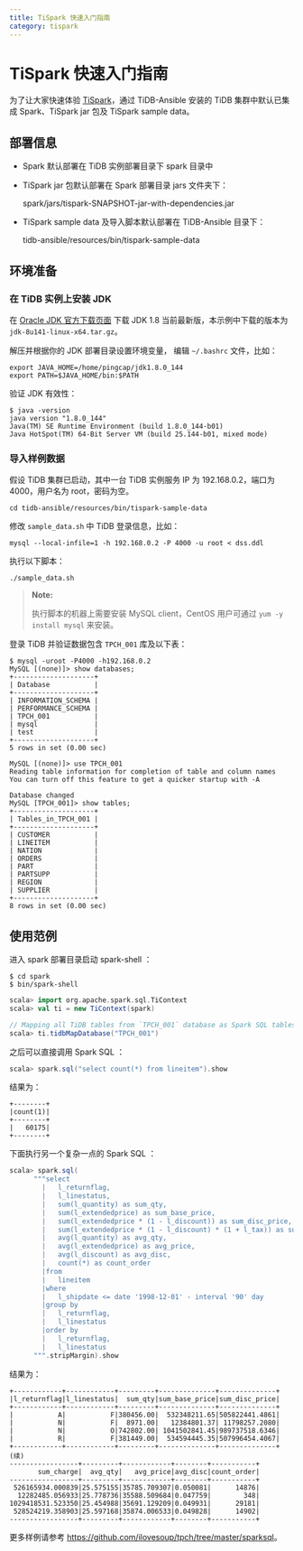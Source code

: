 ```yaml
---
title: TiSpark 快速入门指南
category: tispark
---
```


# TiSpark 快速入门指南

为了让大家快速体验 [TiSpark](/reference/tispark.md)，通过 TiDB-Ansible 安装的 TiDB 集群中默认已集成 Spark、TiSpark jar 包及 TiSpark sample data。

## 部署信息

- Spark 默认部署在 TiDB 实例部署目录下 spark 目录中
- TiSpark jar 包默认部署在 Spark 部署目录 jars 文件夹下：
    
    spark/jars/tispark-SNAPSHOT-jar-with-dependencies.jar

- TiSpark sample data 及导入脚本默认部署在 TiDB-Ansible 目录下：
    
    tidb-ansible/resources/bin/tispark-sample-data

## 环境准备

### 在 TiDB 实例上安装 JDK

在 [Oracle JDK 官方下载页面](http://www.oracle.com/technetwork/java/javase/downloads/java-archive-javase8-2177648.html) 下载 JDK 1.8 当前最新版，本示例中下载的版本为 `jdk-8u141-linux-x64.tar.gz`。

解压并根据你的 JDK 部署目录设置环境变量， 编辑 `~/.bashrc` 文件，比如：

```bashrc
export JAVA_HOME=/home/pingcap/jdk1.8.0_144
export PATH=$JAVA_HOME/bin:$PATH
```

验证 JDK 有效性：

    $ java -version
    java version "1.8.0_144"
    Java(TM) SE Runtime Environment (build 1.8.0_144-b01)
    Java HotSpot(TM) 64-Bit Server VM (build 25.144-b01, mixed mode)
    

### 导入样例数据

假设 TiDB 集群已启动，其中一台 TiDB 实例服务 IP 为 192.168.0.2，端口为 4000，用户名为 root，密码为空。

    cd tidb-ansible/resources/bin/tispark-sample-data
    

修改 `sample_data.sh` 中 TiDB 登录信息，比如：

    mysql --local-infile=1 -h 192.168.0.2 -P 4000 -u root < dss.ddl
    

执行以下脚本：

    ./sample_data.sh
    

> **Note:**
> 
> 执行脚本的机器上需要安装 MySQL client，CentOS 用户可通过 `yum -y install mysql` 来安装。

登录 TiDB 并验证数据包含 `TPCH_001` 库及以下表：

    $ mysql -uroot -P4000 -h192.168.0.2
    MySQL [(none)]> show databases;
    +--------------------+
    | Database           |
    +--------------------+
    | INFORMATION_SCHEMA |
    | PERFORMANCE_SCHEMA |
    | TPCH_001           |
    | mysql              |
    | test               |
    +--------------------+
    5 rows in set (0.00 sec)
    
    MySQL [(none)]> use TPCH_001
    Reading table information for completion of table and column names
    You can turn off this feature to get a quicker startup with -A
    
    Database changed
    MySQL [TPCH_001]> show tables;
    +--------------------+
    | Tables_in_TPCH_001 |
    +--------------------+
    | CUSTOMER           |
    | LINEITEM           |
    | NATION             |
    | ORDERS             |
    | PART               |
    | PARTSUPP           |
    | REGION             |
    | SUPPLIER           |
    +--------------------+
    8 rows in set (0.00 sec)
    

## 使用范例

进入 spark 部署目录启动 spark-shell ：

    $ cd spark
    $ bin/spark-shell
    

```scala
scala> import org.apache.spark.sql.TiContext
scala> val ti = new TiContext(spark)

// Mapping all TiDB tables from `TPCH_001` database as Spark SQL tables
scala> ti.tidbMapDatabase("TPCH_001")
```

之后可以直接调用 Spark SQL ：

```scala
scala> spark.sql("select count(*) from lineitem").show
```

结果为：

    +--------+
    |count(1)|
    +--------+
    |   60175|
    +--------+
    

下面执行另一个复杂一点的 Spark SQL ：

```scala
scala> spark.sql(
      """select
        |   l_returnflag,
        |   l_linestatus,
        |   sum(l_quantity) as sum_qty,
        |   sum(l_extendedprice) as sum_base_price,
        |   sum(l_extendedprice * (1 - l_discount)) as sum_disc_price,
        |   sum(l_extendedprice * (1 - l_discount) * (1 + l_tax)) as sum_charge,
        |   avg(l_quantity) as avg_qty,
        |   avg(l_extendedprice) as avg_price,
        |   avg(l_discount) as avg_disc,
        |   count(*) as count_order
        |from
        |   lineitem
        |where
        |   l_shipdate <= date '1998-12-01' - interval '90' day
        |group by
        |   l_returnflag,
        |   l_linestatus
        |order by
        |   l_returnflag,
        |   l_linestatus
      """.stripMargin).show
```

结果为：

    +------------+------------+---------+--------------+--------------+
    |l_returnflag|l_linestatus|  sum_qty|sum_base_price|sum_disc_price|
    +------------+------------+---------+--------------+--------------+
    |           A|           F|380456.00|  532348211.65|505822441.4861|
    |           N|           F|  8971.00|   12384801.37| 11798257.2080|
    |           N|           O|742802.00| 1041502841.45|989737518.6346|
    |           R|           F|381449.00|  534594445.35|507996454.4067|
    +------------+------------+---------+--------------+--------------+
    (续)
    -----------------+---------+------------+--------+-----------+
           sum_charge|  avg_qty|   avg_price|avg_disc|count_order|
    -----------------+---------+------------+--------+-----------+
     526165934.000839|25.575155|35785.709307|0.050081|      14876|
      12282485.056933|25.778736|35588.509684|0.047759|        348|
    1029418531.523350|25.454988|35691.129209|0.049931|      29181|
     528524219.358903|25.597168|35874.006533|0.049828|      14902|
    -----------------+---------+------------+--------+-----------+
    

更多样例请参考 <https://github.com/ilovesoup/tpch/tree/master/sparksql>。